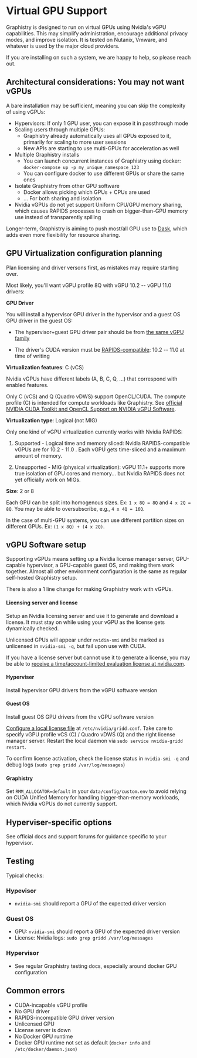 # Virtual GPU Support

Graphistry is designed to run on virtual GPUs using Nvidia's vGPU capabilities. This may simplify administration, encourage additional privacy modes, and improve isolation. It is tested on Nutanix, Vmware, and whatever is used by the major cloud providers.

If you are installing on such a system, we are happy to help, so please reach out.

## Architectural considerations: You may not want vGPUs

A bare installation may be sufficient, meaning you can skip the complexity of using vGPUs:

* Hypervisors: If only 1 GPU user, you can expose it in passthrough mode
* Scaling users through multiple GPUs:
  * Graphistry already automatically uses all GPUs exposed to it, primarily for scaling to more user sessions
  * New APIs are starting to use multi-GPUs for acceleration as well
* Multiple Graphistry installs
  * You can launch concurrent instances of Graphistry using docker: `docker-compose up -p my_unique_namespace_123`
  * You can configure docker to use different GPUs or share the same ones
* Isolate Graphistry from other GPU software
  * Docker allows picking which GPUs + CPUs are used
  * ... For both sharing and isolation
* Nvidia vGPUs do not yet support Uniform CPU/GPU memory sharing, which causes RAPIDS processes to crash on bigger-than-GPU memory use instead of transparently spilling

Longer-term, Graphistry is aiming to push most/all GPU use to [Dask](https://docs.dask.org/en/latest/gpu.html), which adds even more flexibility for resource sharing.

## GPU Virtualization configuration planning

Plan licensing and driver versons first, as mistakes may require starting over.

Most likely, you'll want vGPU profile 8Q with vGPU 10.2 -- vGPU 11.0 drivers:

**GPU Driver**

You will install a hypervisor GPU driver in the hypervisor and a guest OS GPU driver in the guest OS:

* The hypervisor+guest GPU driver pair should be from [the same vGPU family](https://docs.nvidia.com/grid/index.html)

* The driver's CUDA version must be [RAPIDS-compatible](https://rapids.ai/start.html): 10.2 -- 11.0 at time of writing

**Virtualization features**: C (vCS)

Nvidia vGPUs have different labels (A, B, C, Q, ...) that correspond with enabled features.

Only C (vCS) and Q (Quadro vDWS) support OpenCL/CUDA. The compute profile (C) is intended for compute workloads like Graphistry. See [official NVIDIA CUDA Toolkit and OpenCL Support on NVIDIA vGPU Software](https://docs.nvidia.com/grid/latest/grid-vgpu-user-guide/index.html#cuda-open-cl-support-vgpu).

**Virtualization type**: Logical (not MIG)

Only one kind of vGPU virtualization currently works with Nvidia RAPIDS:

1. Supported - Logical time and memory sliced: Nvidia RAPIDS-compatible vGPUs are for 10.2 - 11.0 . Each vGPU gets time-sliced and a maximum amount of memory.

2. Unsupported - MIG (physical virtualization): vGPU 11.1+ supports more true isolation of GPU cores and memory... but Nvidia RAPIDS does not yet officially work on MIGs.

**Size**: 2 or 8

Each GPU can be split into homogenous sizes. Ex: `1 x 8Q = 8Q` and `4 x 2Q = 8Q`. You may be able to oversubscribe, e.g., `4 x 4Q = 16Q`.

In the case of multi-GPU systems, you can use different partition sizes on different GPUs. Ex: `(1 x 8Q) + (4 x 2Q)`.

## vGPU Software setup

Supporting vGPUs means setting up a Nvidia license manager server, GPU-capable hypervisor, a GPU-capable guest OS, and making them work together. Almost all other environment configuration is the same as regular self-hosted Graphistry setup.

There is also a 1 line change for making Graphistry work with vGPUs.

#### Licensing server and license

Setup an Nvidia licensing server and use it to generate and download a license. It must stay on while using your vGPU as the license gets dynamically checked.

Unlicensed GPUs will appear under `nvidia-smi` and be marked as unlicensed in `nvidia-smi -q`, but fail upon use with CUDA.

If you have a license server but cannot use it to generate a license, you may be able to [receive a time/account-limited evaluation license at nvidia.com]( https://www.nvidia.com/object/nvidia-enterprise-account.html).


#### Hyperviser

Install hypervisor GPU drivers from the vGPU software version

#### Guest OS

Install guest OS GPU drivers from the vGPU software version

[Configure a local license file](https://docs.nvidia.com/grid/latest/grid-licensing-user-guide/index.html#licensing-grid-software-linux-config-file) at `/etc/nvidia/gridd.conf`. Take care to specify vGPU profile vCS (C) / Quadro vDWS (Q) and the right license manager server. Restart the local daemon via `sudo service nvidia-gridd restart`. 

To confirm license activation, check the license status in `nvidia-smi -q` and debug logs (`sudo grep gridd /var/log/messages`)

#### Graphistry

Set `RMM_ALLOCATOR=default` in your `data/config/custom.env` to avoid relying on CUDA Unified Memory for handling bigger-than-memory workloads, which Nvidia vGPUs do not currently support.

## Hyperviser-specific options

See official docs and support forums for guidance specific to your hypervisor.

## Testing

Typical checks:

### Hypevisor

* `nvidia-smi` should report a GPU of the expected driver version

### Guest OS

* GPU: `nvidia-smi` should report a GPU of the expected driver version
* License: Nvidia logs: `sudo grep gridd /var/log/messages`

### Hypervisor
* See regular Graphistry testing docs, especially around docker GPU configuration

## Common errors

* CUDA-incapable vGPU profile
* No GPU driver
* RAPIDS-incompatible GPU driver version
* Unlicensed GPU
* License server is down
* No Docker GPU runtime
* Docker GPU runtime not set as default (`docker info` and `/etc/docker/daemon.json`)



